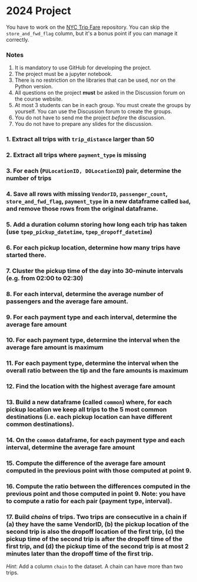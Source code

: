 # 2024 Project

You have to work on the [NYC Trip Fare](https://www.kaggle.com/api/v1/datasets/download/diishasiing/revenue-for-cab-drivers/archive.zip) repository.
You can skip the `store_and_fwd_flag` column, but it's a bonus point if you can manage it correctly.


### Notes

1.    It is mandatory to use GitHub for developing the project.
1.    The project must be a jupyter notebook.
1.    There is no restriction on the libraries that can be used, nor on the Python version.
1.    All questions on the project **must** be asked in the Discussion forum on the course website.
1.    At most 3 students can be in each group. You must create the groups by yourself. You can use the Discussion forum to create the groups.
1.    You do not have to send me the project *before* the discussion.
2.    You do not have to prepare any slides for the discussion.


### 1. Extract all trips with `trip_distance` larger than 50

### 2. Extract all trips where `payment_type` is missing

### 3. For each (`PULocationID, DOLocationID`) pair, determine the number of trips

### 4. Save all rows with missing `VendorID`, `passenger_count`, `store_and_fwd_flag`, `payment_type` in a new dataframe called `bad`, and remove those rows from the original dataframe.

### 5. Add a duration column storing how long each trip has taken (use `tpep_pickup_datetime`, `tpep_dropoff_datetime`)

### 6. For each pickup location, determine how many trips have started there.

### 7. Cluster the pickup time of the day into 30-minute intervals (e.g. from 02:00 to 02:30)

### 8. For each interval, determine the average number of passengers and the average fare amount.

### 9. For each payment type and each interval, determine the average fare amount

### 10. For each payment type, determine the interval when the average fare amount is maximum

### 11. For each payment type, determine the interval when the overall ratio between the tip and the fare amounts is maximum

### 12. Find the location with the highest average fare amount

### 13. Build a new dataframe (called `common`) where, for each pickup location we keep all trips to the 5 most common destinations (i.e. each pickup location can have different common destinations).

### 14. On the `common` dataframe, for each payment type and each interval, determine the average fare amount

### 15. Compute the difference of the average fare amount computed in the previous point with those computed at point 9.

### 16. Compute the ratio between the differences computed in the previous point and those computed in point 9. Note: you have to compute a ratio for each pair (payment type, interval).

### 17. Build _chains_ of trips. Two trips are consecutive in a chain if (a) they have the same VendorID, (b) the pickup location of the second trip is also the dropoff location of the first trip, (c) the pickup time of the second trip is after the dropoff time of the first trip, and (d) the pickup time of the second trip is at most 2 minutes later than the dropoff time of the first trip.

_Hint_: Add a column `chain` to the dataset. A chain can have more than two trips. 
